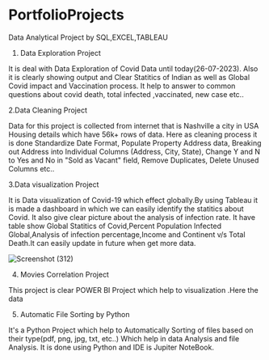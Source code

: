 # PortfolioProjects
Data Analytical Project by SQL,EXCEL,TABLEAU


1. Data Exploration Project
   
It is deal with Data Exploration of Covid Data until today(26-07-2023). Also it is clearly showing output and Clear Statitics of Indian as well as Global Covid impact and Vaccination process. It help to answer to common questions about covid death, total infected ,vaccinated, new case etc..



2.Data Cleaning Project

Data for this project is collected from internet that is Nashville a city in USA Housing details which have 56k+ rows of data. Here as cleaning process it is done Standardize Date Format, Populate Property Address data, Breaking out Address into Individual Columns (Address, City, State), Change Y and N to Yes and No in "Sold as Vacant" field, Remove Duplicates, Delete Unused Columns etc..



3.Data visualization Project

It is Data visualization of Covid-19 which effect globally.By using Tableau it is made a dashboard in which we can easily identify the statitics about Covid. It also give clear picture about the analysis of infection rate. It have table show Global Statitics of Covid,Percent Population Infected Global,Analysis of infection percentage,Income and Continent v/s Total Death.It can easily update in future when get more data.

![Screenshot (312)](https://github.com/rashadahammed/PortfolioProjects/assets/112516181/57394375-4e06-4fe3-938b-6b46c90d652a)


4. Movies Correlation Project

This project is clear POWER BI Project which help to visualization .Here the data



5. Automatic File Sorting by Python

It's a Python Project which help to Automatically Sorting of files based on their type(pdf, png, jpg, txt, etc..) Which help in data Analysis and file Analysis. It is done using Python and IDE is Jupiter NoteBook.

